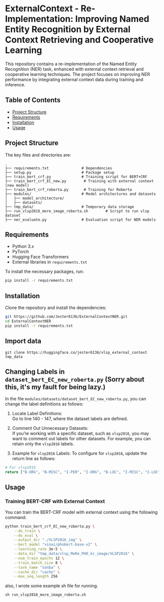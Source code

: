 # ExternalContext - Re-Implementation: Improving Named Entity Recognition by External Context Retrieving and Cooperative Learning

This repository contains a re-implementation of the Named Entity Recognition (NER) task, enhanced with external context retrieval and cooperative learning techniques. The project focuses on improving NER performance by integrating external context data during training and inference.

## Table of Contents
- [Project Structure](#project-structure)
- [Requirements](#requirements)
- [Installation](#installation)
- [Usage](#usage)

## Project Structure

The key files and directories are:

```
.
├── requirements.txt               # Dependencies
├── setup.py                       # Package setup
├── train_bert_crf.py              # Training script for BERT+CRF
├── train_bert_crf_EC_new.py        # Training with external context (new model)
├── train_bert_crf_roberta.py       # Training for Roberta
├── modules/                       # Model architectures and datasets
│   ├── model_architecture/
│   ├── datasets/
├── tmp_data/                      # Temporary data storage
├── run_vlsp2016_more_image_roberta.sh        # Script to run vlsp dataset
├── ner_evaluate.py                # Evaluation script for NER models
```

## Requirements

- Python 3.x
- PyTorch
- Hugging Face Transformers
- External libraries in `requirements.txt`

To install the necessary packages, run:

```bash
pip install -r requirements.txt
```

## Installation

Clone the repository and install the dependencies:

```bash
git https://github.com/Jester6136/ExternalContextNER.git
cd ExternalContextNER
pip install -r requirements.txt
```

## Import data 

```
git clone https://huggingface.co/jester6136/vlsp_external_context tmp_data
```



## Changing Labels in `dataset_bert_EC_new_roberta.py` (Sorry about this, it's my fault for being lazy.)

In the file `modules/datasets/dataset_bert_EC_new_roberta.py`, you can change the label definitions as follows:

1. Locate Label Definitions:  
   Go to line 140 - 147, where the dataset labels are defined.

2. Comment Out Unnecessary Datasets:  
   If you’re working with a specific dataset, such as `vlsp2016`, you may want to comment out labels for other datasets. For example, you can retain only the `vlsp2016` labels.

3. Example for `vlsp2016` Labels:
   To configure for `vlsp2016`, update the return line as follows:

```python
# For vlsp2016
return ["B-ORG", "B-MISC", "I-PER", "I-ORG", "B-LOC", "I-MISC", "I-LOC", "O", "B-PER", "E", "X", "<s>", "</s>"]
```

## Usage

### Training BERT-CRF with External Context

You can train the BERT-CRF model with external context using the following command:

```bash
python train_bert_crf_EC_new_roberta.py \
    --do_train \
    --do_eval \
    --output_dir "./VLSP2016_img" \
    --bert_model "vinai/phobert-base-v2" \
    --learning_rate 3e-5 \
    --data_dir "tmp_data/vlsp_MoRe_PHO_kc_image/VLSP2016" \
    --num_train_epochs 12 \
    --train_batch_size 8 \
    --task_name "sonba" \
    --cache_dir "cache" \
    --max_seq_length 256
```

also, I wrote some example sh file for running.
```
sh run_vlsp2016_more_image_roberta.sh
```
